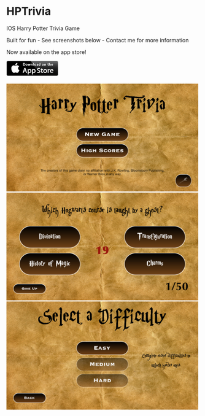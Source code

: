 HPTrivia
========

IOS Harry Potter Trivia Game

Built for fun - See screenshots below - Contact me for more information

Now available on the app store!

<a href="https://itunes.apple.com/us/app/harry-potter-mega-trivia/id746972897?ls=1&mt=8" target="_blank">
<img src="HPTrivia/App_Store_Badge.png"></a><br><br>
<img src="HPTrivia/HPTrivia Screenshots/4 Inch Screenshots/IMG_8924.png" width="500px">
<img src="HPTrivia/HPTrivia Screenshots/4 Inch Screenshots/IMG_4398.png" width="500px">
<img src="HPTrivia/HPTrivia Screenshots/4 Inch Screenshots/IMG_4145.png" width="500px">

